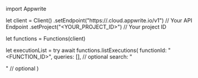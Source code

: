 import Appwrite

let client = Client()
    .setEndpoint("https://<REGION>.cloud.appwrite.io/v1") // Your API Endpoint
    .setProject("<YOUR_PROJECT_ID>") // Your project ID

let functions = Functions(client)

let executionList = try await functions.listExecutions(
    functionId: "<FUNCTION_ID>",
    queries: [], // optional
    search: "<SEARCH>" // optional
)

